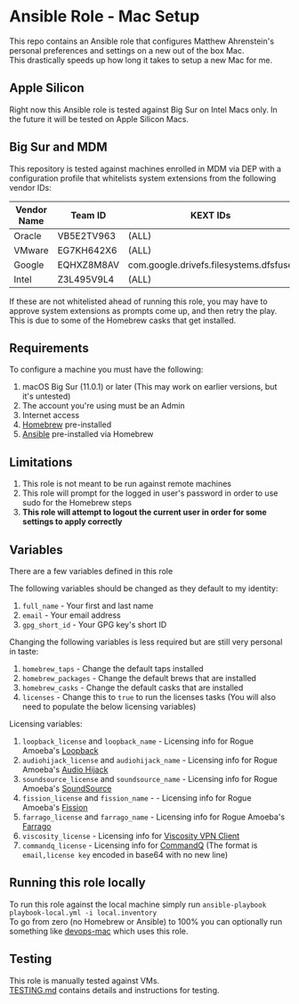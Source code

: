 Ansible Role - Mac Setup
==========================
This repo contains an Ansible role that configures Matthew Ahrenstein's personal preferences and settings on a new out of the box Mac.  
This drastically speeds up how long it takes to setup a new Mac for me.

Apple Silicon
-------------
Right now this Ansible role is tested against Big Sur on Intel Macs only. In the future it will be tested on Apple Silicon Macs.

Big Sur and MDM
----------------
This repository is tested against machines enrolled in MDM via DEP with a configuration profile that whitelists system extensions from the
following vendor IDs:

| Vendor Name  | Team ID         | KEXT IDs                               |
|--------------|-----------------|----------------------------------------|
| Oracle       | VB5E2TV963      | (ALL)                                  |
| VMware       | EG7KH642X6      | (ALL)                                  |
| Google       | EQHXZ8M8AV      | com.google.drivefs.filesystems.dfsfuse |
| Intel        | Z3L495V9L4      | (ALL)                                  |

If these are not whitelisted ahead of running this role, you may have to approve system extensions as prompts come up,
and then retry the play. This is due to some of the Homebrew casks that get installed.

Requirements
------------
To configure a machine you must have the following:

1. macOS Big Sur (11.0.1) or later (This may work on earlier versions, but it's untested)
2. The account you're using must be an Admin
3. Internet access
4. [Homebrew](https://brew.sh/) pre-installed
5. [Ansible](http://www.ansible.com/) pre-installed via Homebrew

Limitations
------------

1. This role is not meant to be run against remote machines
2. This role will prompt for the logged in user's password in order to use sudo for the Homebrew steps
3. **This role will attempt to logout the current user in order for some settings to apply correctly**

Variables
---------
There are a few variables defined in this role

The following variables should be changed as they default to my identity:

1. `full_name` - Your first and last name
2. `email` - Your email address
3. `gpg_short_id` - Your GPG key's short ID

Changing the following variables is less required but are still very personal in taste:

1. `homebrew_taps` - Change the default taps installed
2. `homebrew_packages` - Change the default brews that are installed
3. `homebrew_casks` - Change the default casks that are installed
4. `licenses` - Change this to `true` to run the licenses tasks (You will also need to populate the below licensing variables)

Licensing variables:

1. `loopback_license` and `loopback_name` - Licensing info for Rogue Amoeba's [Loopback](https://rogueamoeba.com/loopback/)
2. `audiohijack_license` and `audiohijack_name` - Licensing info for Rogue Amoeba's [Audio Hijack](https://rogueamoeba.com/audiohijack/)
3. `soundsource_license` and `soundsource_name` - Licensing info for Rogue Amoeba's [SoundSource](https://rogueamoeba.com/soundsource/)
4. `fission_license` and `fission_name` -  - Licensing info for Rogue Amoeba's [Fission](https://rogueamoeba.com/fission/)
5. `farrago_license` and `farrago_name` - Licensing info for Rogue Amoeba's [Farrago](https://rogueamoeba.com/farrago/)
6. `viscosity_license` - Licensing info for [Viscosity VPN Client](https://sparklabs.com/viscosity/)
7. `commandq_license` - Licensing info for [CommandQ](https://commandqapp.com/) (The format is `email,license key` encoded in base64 with no new line) 

Running this role locally
-------------------------
To run this role against the local machine simply run `ansible-playbook playbook-local.yml -i local.inventory`  
To go from zero (no Homebrew or Ansible) to 100% you can optionally run something like [devops-mac](https://github.com/route1337/devops-mac) which uses this role.

Testing
-------
This role is manually tested against VMs.  
[TESTING.md](TESTING.md) contains details and instructions for testing. 
